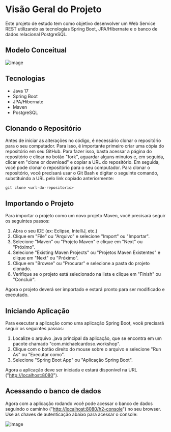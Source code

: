 # Visão Geral do Projeto

Este projeto de estudo tem como objetivo desenvolver um Web Service REST utilizando as tecnologias Spring Boot, JPA/Hibernate e o banco de dados relacional PostgreSQL.

## Modelo Conceitual

![image](https://user-images.githubusercontent.com/61437530/218339191-5254b218-7fd0-4736-b99c-3102c6deb9f6.png)


## Tecnologias

- Java 17
- Spring Boot
- JPA/Hibernate
- Maven
- PostgreSQL



## Clonando o Repositório

Antes de iniciar as alterações no código, é necessário clonar o repositório para o seu computador. Para isso, é importante primeiro criar uma cópia do repositório em seu GitHub. Para fazer isso, basta acessar a página do repositório e clicar no botão "fork", aguardar alguns minutos e, em seguida, clicar em "clone or download" e copiar a URL do repositório. Em seguida, você pode clonar o repositório para o seu computador. Para clonar o repositório, você precisará usar o Git Bash e digitar o seguinte comando, substituindo a URL pelo link copiado anteriormente:

```
git clone <url-do-repositorio>
```



## Importando o Projeto

Para importar o projeto como um novo projeto Maven, você precisará seguir os seguintes passos:

1. Abra o seu IDE (ex: Eclipse, IntelliJ, etc.)
2. Clique em "File" ou "Arquivo" e selecione "Import" ou "Importar".
3. Selecione "Maven" ou "Projeto Maven" e clique em "Next" ou "Próximo".
4. Selecione "Existing Maven Projects" ou "Projetos Maven Existentes" e clique em "Next" ou "Próximo".
5. Clique em "Browse" ou "Procurar" e selecione a pasta do projeto clonado.
6. Verifique se o projeto está selecionado na lista e clique em "Finish" ou "Concluir".

Agora o projeto deverá ser importado e estará pronto para ser modificado e executado.



## Iniciando Aplicação

Para executar a aplicação como uma aplicação Spring Boot, você precisará seguir os seguintes passos:

1. Localize o arquivo .java principal da aplicação, que se encontra em um pacote chamado "com.michaelcardoso.workshop".
2. Clique com o botão direito do mouse sobre o arquivo e selecione "Run As" ou "Executar como".
3. Selecione "Spring Boot App" ou "Aplicação Spring Boot".

Agora a aplicação deve ser iniciada e estará disponível na URL ("[http://localhost:8080](http://localhost:8080/)").



## Acessando o banco de dados

Agora com a aplicação rodando você pode acessar o banco de dados seguindo o caminho ("[http://localhost:8080/h2-console](http://localhost:8080/h2-console/)") no seu browser. 
Use as chaves de autenticação abaixo para acessar o console:



![image](https://user-images.githubusercontent.com/61437530/218336448-51414142-f04b-40da-9933-49d78c3f4ef9.png)
